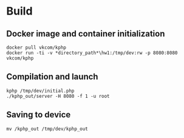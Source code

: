 # Build

## Docker image and container initialization
```
docker pull vkcom/kphp
docker run -ti -v *directory_path*\hw1:/tmp/dev:rw -p 8080:8080 vkcom/kphp
```

## Compilation and launch
```
kphp /tmp/dev/initial.php
./kphp_out/server -H 8080 -f 1 -u root
```

## Saving to device
```
mv /kphp_out /tmp/dev/kphp_out
```
